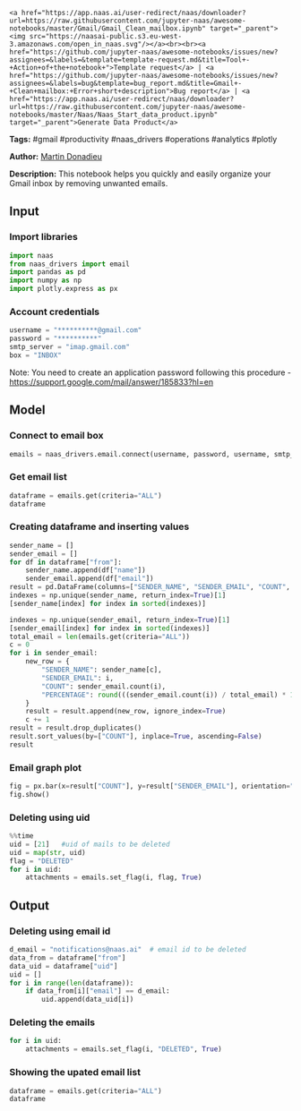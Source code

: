     <a href="https://app.naas.ai/user-redirect/naas/downloader?url=https://raw.githubusercontent.com/jupyter-naas/awesome-notebooks/master/Gmail/Gmail_Clean_mailbox.ipynb" target="_parent"><img src="https://naasai-public.s3.eu-west-3.amazonaws.com/open_in_naas.svg"/></a><br><br><a href="https://github.com/jupyter-naas/awesome-notebooks/issues/new?assignees=&labels=&template=template-request.md&title=Tool+-+Action+of+the+notebook+">Template request</a> | <a href="https://github.com/jupyter-naas/awesome-notebooks/issues/new?assignees=&labels=bug&template=bug_report.md&title=Gmail+-+Clean+mailbox:+Error+short+description">Bug report</a> | <a href="https://app.naas.ai/user-redirect/naas/downloader?url=https://raw.githubusercontent.com/jupyter-naas/awesome-notebooks/master/Naas/Naas_Start_data_product.ipynb" target="_parent">Generate Data Product</a>

**Tags:** #gmail #productivity #naas_drivers #operations #analytics #plotly

**Author:** [Martin Donadieu](https://www.linkedin.com/in/martindonadieu)

**Description:** This notebook helps you quickly and easily organize your Gmail inbox by removing unwanted emails.

## Input

### Import libraries


```python
import naas
from naas_drivers import email
import pandas as pd
import numpy as np
import plotly.express as px
```

### Account credentials


```python
username = "**********@gmail.com"
password = "**********"
smtp_server = "imap.gmail.com"
box = "INBOX"
```

Note: You need to create an application password following this procedure - https://support.google.com/mail/answer/185833?hl=en

## Model

### Connect to email box


```python
emails = naas_drivers.email.connect(username, password, username, smtp_server)
```

### Get email list


```python
dataframe = emails.get(criteria="ALL")
dataframe
```

### Creating dataframe and inserting values


```python
sender_name = []
sender_email = []
for df in dataframe["from"]:
    sender_name.append(df["name"])
    sender_email.append(df["email"])
result = pd.DataFrame(columns=["SENDER_NAME", "SENDER_EMAIL", "COUNT", "PERCENTAGE"])
indexes = np.unique(sender_name, return_index=True)[1]
[sender_name[index] for index in sorted(indexes)]

indexes = np.unique(sender_email, return_index=True)[1]
[sender_email[index] for index in sorted(indexes)]
total_email = len(emails.get(criteria="ALL"))
c = 0
for i in sender_email:
    new_row = {
        "SENDER_NAME": sender_name[c],
        "SENDER_EMAIL": i,
        "COUNT": sender_email.count(i),
        "PERCENTAGE": round(((sender_email.count(i)) / total_email) * 100),
    }
    result = result.append(new_row, ignore_index=True)
    c += 1
result = result.drop_duplicates()
result.sort_values(by=["COUNT"], inplace=True, ascending=False)
result
```

### Email graph plot


```python
fig = px.bar(x=result["COUNT"], y=result["SENDER_EMAIL"], orientation="h")
fig.show()
```

### Deleting using uid


```python
%%time
uid = [21]   #uid of mails to be deleted
uid = map(str, uid)  
flag = "DELETED"
for i in uid:
    attachments = emails.set_flag(i, flag, True)
```

## Output

### Deleting using email id


```python
d_email = "notifications@naas.ai"  # email id to be deleted
data_from = dataframe["from"]
data_uid = dataframe["uid"]
uid = []
for i in range(len(dataframe)):
    if data_from[i]["email"] == d_email:
        uid.append(data_uid[i])
```

### Deleting the emails


```python
for i in uid:
    attachments = emails.set_flag(i, "DELETED", True)
```

### Showing the upated email list


```python
dataframe = emails.get(criteria="ALL")
dataframe
```
